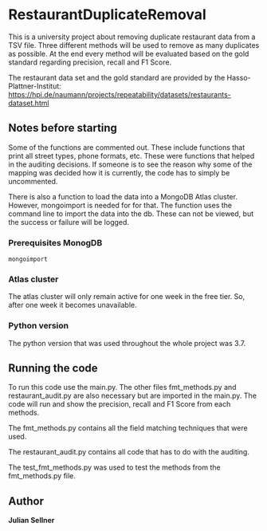 # RestaurantDuplicateRemoval

This is a university project about removing duplicate restaurant data from a TSV file. 
Three different methods will be used to remove as many duplicates as possible. 
At the end every method will be evaluated based on the gold standard regarding 
precision, recall and F1 Score.

The restaurant data set and the gold standard are provided by the Hasso-Plattner-Institut: 
https://hpi.de/naumann/projects/repeatability/datasets/restaurants-dataset.html

## Notes before starting

Some of the functions are commented out. These include functions that print all street types,
phone formats, etc. These were functions that helped in the auditing decisions. 
If someone is to see the reason why some of the mapping was decided
how it is currently, the code has to simply be uncommented. 


There is also a function to load the data into a MongoDB Atlas cluster. However, mongoimport 
is needed for for that. The function uses the command line to import the data into the db. 
These can not be viewed, but the success or failure will be logged.


### Prerequisites MonogDB

```
mongoimport
```
### Atlas cluster

The atlas cluster will only remain active for one week in the free tier. So, after one week it becomes unavailable.

### Python version
The python version that was used throughout the whole project was 3.7.
## Running the code

To run this code use the main.py. The other files fmt_methods.py and restaurant_audit.py are also
necessary but are imported in the main.py. The code will run and show the precision, recall
and F1 Score from each methods.

The fmt_methods.py contains all the field matching techniques that were used.

The restaurant_audit.py contains all code that has to do with the auditing.

The test_fmt_methods.py was used to test the methods from the fmt_methods.py file.


## Author

**Julian Sellner** 

